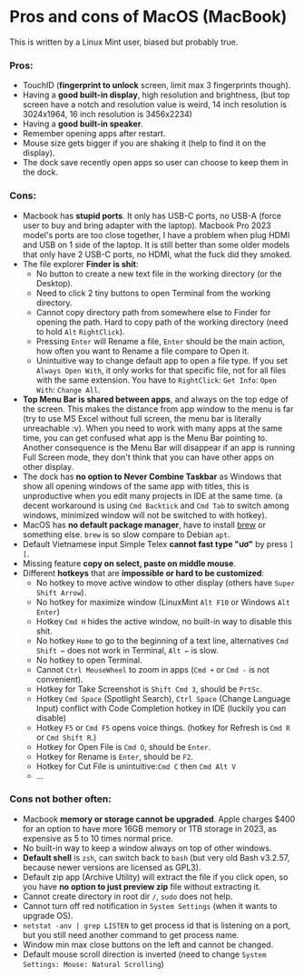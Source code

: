 # Pros and cons of MacOS (MacBook)

This is written by a Linux Mint user, biased but probably true.

### Pros:

* TouchID (__fingerprint to unlock__ screen, limit max 3 fingerprints though).
* Having a __good built-in display__, high resolution and brightness,
  (but top screen have a notch and resolution value is weird,
  14 inch resolution is 3024x1964, 16 inch resolution is 3456x2234)
* Having a __good built-in speaker__.
* Remember opening apps after restart.
* Mouse size gets bigger if you are shaking it (help to find it on the display).
* The dock save recently open apps so user can choose to keep them in the dock.

### Cons:

* Macbook has __stupid ports__. It only has USB-C ports, no USB-A (force user to
  buy and bring adapter with the laptop). Macbook Pro 2023 model's ports are too
  close together, I have a problem when plug HDMI and USB on 1 side of the laptop.
  It is still better than some older models that only have 2 USB-C ports,
  no HDMI, what the fuck did they smoked.
* The file explorer __Finder is shit__:
  - No button to create a new text file in the working directory (or the Desktop).
  - Need to click 2 tiny buttons to open Terminal from the working directory.
  - Cannot copy directory path from somewhere else to Finder for opening the path.
    Hard to copy path of the working directory (need to hold `Alt` `RightClick`).
  - Pressing `Enter` will Rename a file, `Enter` should be the main action,
    how often you want to Rename a file compare to Open it.
  - Unintuitive way to change default app to open a file type. If you set
    `Always Open With`, it only works for that specific file, not for all files
    with the same extension. You have to `RightClick`: `Get Info`: `Open With`:
    `Change All`.
* __Top Menu Bar is shared between apps__, and always on the top edge of the
  screen. This makes the distance from app window to the menu is far (try to
  use MS Excel without full screen, the menu bar is literally unreachable :v).
  When you need to work with many apps at the same time, you can get
  confused what app is the Menu Bar pointing to. Another consequence is
  the Menu Bar will disappear if an app is running Full Screen mode,
  they don't think that you can have other apps on other display.
* The dock has __no option to Never Combine Taskbar__ as Windows that show
  all opening windows of the same app with titles, this is unproductive when you
  edit many projects in IDE at the same time.
  (a decent workaround is using `Cmd Backtick` and `Cmd Tab` to switch
  among windows, minimized window will not be switched to with hotkey).
* MacOS has __no default package manager__, have to install [brew](https://brew.sh/)
  or something else. `brew` is so slow compare to Debian `apt`.
* Default Vietnamese input Simple Telex __cannot fast type "ươ"__ by press `][`.
* Missing feature __copy on select, paste on middle mouse__.
* Different __hotkeys__ that are __impossible or hard to be customized__:
  - No hotkey to move active window to other display (others have `Super Shift Arrow`).
  - No hotkey for maximize window (LinuxMint `Alt F10` or Windows `Alt Enter`)
  - Hotkey `Cmd H` hides the active window, no built-in way to disable this shit.
  - No hotkey `Home` to go to the beginning of a text line, alternatives
    `Cmd Shift ←` does not work in Terminal, `Alt ←` is slow.
  - No hotkey to open Terminal.
  - Cannot `Ctrl MouseWheel` to zoom in apps (`Cmd +` or `Cmd -` is not convenient).
  - Hotkey for Take Screenshot is `Shift Cmd 3`, should be `PrtSc`.
  - Hotkey `Cmd Space` (Spotlight Search), `Ctrl Space` (Change Language Input)
    conflict with Code Completion hotkey in IDE (luckily you can disable)
  - Hotkey `F5` or `Cmd F5` opens voice things.
    (hotkey for Refresh is `Cmd R` or `Cmd Shift R`.)
  - Hotkey for Open File is `Cmd O`, should be `Enter`.
  - Hotkey for Rename is `Enter`, should be `F2`.
  - Hotkey for Cut File is unintuitive:`Cmd C` then `Cmd Alt V`
  - ...

### Cons not bother often:

* Macbook __memory or storage cannot be upgraded__. Apple charges $400 for an
  option to have more 16GB memory or 1TB storage in 2023, as expensive
  as 5 to 10 times normal price.
* No built-in way to keep a window always on top of other windows.
* __Default shell__ is `zsh`, can switch back to `bash` (but very old
  Bash v3.2.57, because newer versions are licensed as GPL3).
* Default zip app (Archive Utility) will extract the file if you click open, so
  you have __no option to just preview zip__ file without extracting it.
* Cannot create directory in root dir `/`, `sudo` does not help.
* Cannot turn off red notification in `System Settings` (when it wants to upgrade OS).
* `netstat -anv | grep LISTEN` to get process id that is listening on a
  port, but you still need another command to get process name.
* Window min max close buttons on the left and cannot be changed.
* Default mouse scroll direction is inverted (need to change
  `System Settings: Mouse: Natural Scrolling`)
